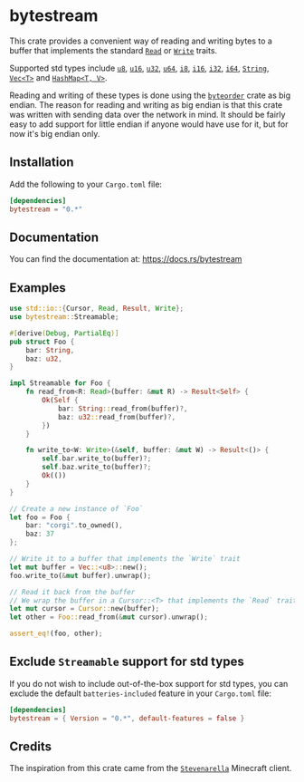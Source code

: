 # bytestream

This crate provides a convenient way of reading and writing bytes to a buffer
that implements the standard [`Read`] or [`Write`] traits.

Supported std types include [`u8`], [`u16`], [`u32`], [`u64`], [`i8`], 
[`i16`], [`i32`], [`i64`], [`String`], [`Vec<T>`] and [`HashMap<T, V>`].

Reading and writing of these types is done using the [`byteorder`] 
crate as big endian. 
The reason for reading and writing as big endian is that this crate was 
written with sending data over the network in mind. It should be fairly 
easy to add support for little endian if anyone would have use for it, 
but for now it's big endian only.

## Installation

Add the following to your `Cargo.toml` file:

```toml
[dependencies]
bytestream = "0.*"
```

## Documentation

You can find the documentation at: https://docs.rs/bytestream

## Examples

```rust
use std::io::{Cursor, Read, Result, Write};
use bytestream::Streamable;

#[derive(Debug, PartialEq)]
pub struct Foo {
    bar: String,
    baz: u32,
}

impl Streamable for Foo {
    fn read_from<R: Read>(buffer: &mut R) -> Result<Self> {
        Ok(Self {
            bar: String::read_from(buffer)?,
            baz: u32::read_from(buffer)?,
        })
    }

    fn write_to<W: Write>(&self, buffer: &mut W) -> Result<()> {
        self.bar.write_to(buffer)?;
        self.baz.write_to(buffer)?;
        Ok(())
    }
}

// Create a new instance of `Foo`
let foo = Foo {
    bar: "corgi".to_owned(),
    baz: 37
};

// Write it to a buffer that implements the `Write` trait
let mut buffer = Vec::<u8>::new();
foo.write_to(&mut buffer).unwrap();

// Read it back from the buffer
// We wrap the buffer in a Cursor::<T> that implements the `Read` trait
let mut cursor = Cursor::new(buffer);
let other = Foo::read_from(&mut cursor).unwrap();

assert_eq!(foo, other);
```

## Exclude `Streamable` support for std types

If you do not wish to include out-of-the-box support for std types,
you can exclude the default `batteries-included` feature in your 
`Cargo.toml` file:

```toml
[dependencies]
bytestream = { Version = "0.*", default-features = false }
```

## Credits

The inspiration from this crate came from the [`Stevenarella`] Minecraft client.

[`Read`]: https://doc.rust-lang.org/std/io/trait.Read.html
[`Write`]: https://doc.rust-lang.org/std/io/trait.Write.html
[`byteorder`]: https://github.com/BurntSushi/byteorder
[`u8`]: https://doc.rust-lang.org/std/primitive.u8.html
[`u16`]: https://doc.rust-lang.org/std/primitive.u16.html
[`u32`]: https://doc.rust-lang.org/std/primitive.u32.html
[`u64`]: https://doc.rust-lang.org/std/primitive.u64.html
[`i8`]: https://doc.rust-lang.org/std/primitive.i8.html
[`i16`]: https://doc.rust-lang.org/std/primitive.i16.html
[`i32`]: https://doc.rust-lang.org/std/primitive.i32.html
[`i64`]: https://doc.rust-lang.org/std/primitive.i64.html
[`String`]: https://doc.rust-lang.org/std/string/struct.String.html
[`Vec<T>`]: https://doc.rust-lang.org/std/vec/struct.Vec.html
[`HashMap<T, V>`]: https://doc.rust-lang.org/std/collections/struct.HashMap.html
[`Stevenarella`]: https://github.com/iceiix/stevenarella